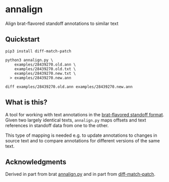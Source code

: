 # annalign

Align brat-flavored standoff annotations to similar text


## Quickstart

```
pip3 install diff-match-patch

python3 annalign.py \
    examples/28439270.old.ann \
    examples/28439270.old.txt \
    examples/28439270.new.txt \
  > examples/28439270.new.ann

diff examples/28439270.old.ann examples/28439270.new.ann
```


## What is this?

A tool for working with text annotations in the
[brat-flavored standoff format](http://brat.nlplab.org/standoff).
Given two largely identical texts, `annalign.py` maps offsets and
text references in standoff data from one to the other.

This type of mapping is needed e.g. to update annotations to changes
in source text and to compare annotations for different versions of
the same text.


## Acknowledgments

Derived in part from brat
[annalign.py](https://github.com/nlplab/brat/blob/master/tools/annalign.py)
and in part from
[diff-match-patch](https://github.com/google/diff-match-patch).
